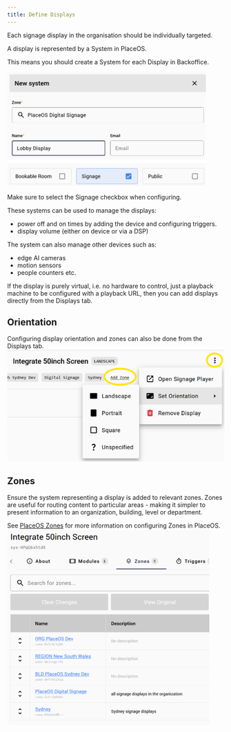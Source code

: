 ```yaml
---
title: Define Displays
---
```

Each signage display in the organisation should be individually targeted.

A display is represented by a System in PlaceOS.

This means you should create a System for each Display in Backoffice.

![alt text](image.png)

Make sure to select the Signage checkbox when configuring.

These systems can be used to manage the displays:
- power off and on times by adding the device and configuring triggers.
- display volume (either on device or via a DSP)

The system can also manage other devices such as:
- edge AI cameras
- motion sensors
- people counters etc.

If the display is purely virtual, i.e. no hardware to control, just a playback machine to be configured with a playback URL, then you can add displays directly from the Displays tab.

## Orientation

Configuring display orientation and zones can also be done from the Displays tab.
![alt text](image-1.png)

## Zones

Ensure the system representing a display is added to relevant zones.
Zones are useful for routing content to particular areas - making it simpler to present information to an organization, building, level or department.

See [PlaceOS Zones](/tutorials/backoffice/add-zone-structure/) for more information on configuring Zones in PlaceOS.
![alt text](image-2.png)
